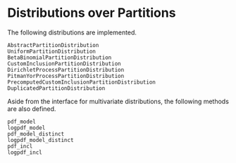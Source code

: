 # Distributions over Partitions

The following distributions are implemented.
```@docs
AbstractPartitionDistribution
UniformPartitionDistribution
BetaBinomialPartitionDistribution
CustomInclusionPartitionDistribution
DirichletProcessPartitionDistribution
PitmanYorProcessPartitionDistribution
PrecomputedCustomInclusionPartitionDistribution
DuplicatedPartitionDistribution
```

Aside from the interface for multivariate distributions, the following methods are also defined.
```@docs
pdf_model
logpdf_model
pdf_model_distinct
logpdf_model_distinct
pdf_incl
logpdf_incl
```